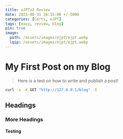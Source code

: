 ```yaml
---
title: eJPTv2 Review
date: 2023-08-31 16:15:00 +/-5000
categories: [Certs, eJPT]
tags: [easy, review, blog]
pin: true
image:
  path: /assets/images/ejpt/ejpt.webp
  lqip: /assets/images/ejpt/ejpt.webp
---
```


# My First Post on my Blog

> Here is a test on how to write and publish a post!

```bash
curl -s -X GET "http://127.0.0.1/blog" -I
```

## Headings

### More Headings

#### Testing
